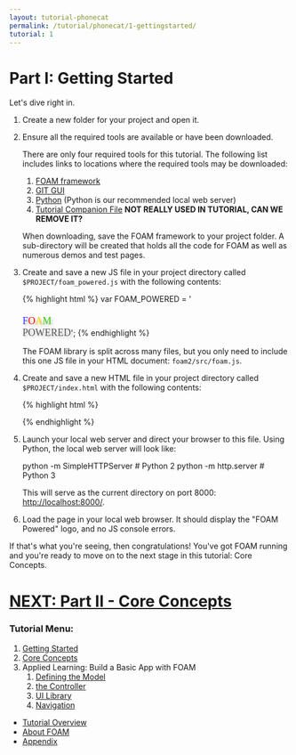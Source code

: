 ```yaml
---
layout: tutorial-phonecat
permalink: /tutorial/phonecat/1-gettingstarted/
tutorial: 1
---
```


# **Part I:  Getting Started**

Let's dive right in. 

1. Create a new folder for your project and open it. 

2. Ensure all the required tools are available or have been downloaded. 

     There are only four required tools for this tutorial. The following list includes links to locations where the required tools may be downloaded:

     1. [FOAM framework](https://github.com/foam-framework/foam2.git)
     2. [GIT GUI](https://www.sourcetreeapp.com/)
     3. [Python](https://www.python.org/downloads/) (Python is our recommended local web server)
     4. [Tutorial Companion File](../bundle.zip) **NOT REALLY USED IN TUTORIAL, CAN WE REMOVE IT?**

     When downloading, save the FOAM framework to your project folder. A sub-directory will be created that holds all the code for FOAM as well as numerous demos and test pages.

3. Create and save a new JS file in your project directory called `$PROJECT/foam_powered.js` with the following contents:

     {% highlight html %}
     var FOAM_POWERED = '<a style="text-decoration:none;" href="https://github.com/foam-framework/foam/" target="_blank">\
     <font size=+1 face="catull" style="text-shadow:rgba(64,64,64,0.3) 3px 3px 4px;">\
     <font color="#3333FF">F</font><font color="#FF0000">O</font><font color="#FFCC00">A</font><font color="#33CC00">M</font>\
     <font color="#555555" > POWERED</font></font></a>';
     {% endhighlight %}

     The FOAM library is split across many files, but you only need to include this one JS file in your HTML document: `foam2/src/foam.js`.

4. Create and save a new HTML file in your project directory called `$PROJECT/index.html` with the following contents:

     {% highlight html %}
     <html>
       <head>
         <script src="foam2/src/foam.js"></script>
         <script src="foam_powered.js"></script>
       </head>
       <body>
         <script>
           document.write(FOAM_POWERED);
         </script>
       </body>
     </html>
     {% endhighlight %}

5. Launch your local web server and direct your browser to this file. Using Python, the local web server will look like:

    python -m SimpleHTTPServer    # Python 2
    python -m http.server         # Python 3

   This will serve as the current directory on port 8000: [http://localhost:8000/](http://localhost:8000/).

6. Load the page in your local web browser.  It should display the "FOAM Powered" logo, and no JS console errors.

If that's what you're seeing, then congratulations! You've got FOAM running and you're ready to move on to the next stage in this tutorial: Core Concepts.

# **[NEXT:  Part II - Core Concepts](../2-concepts/)** 

### **Tutorial Menu:** 

1. [Getting Started](../1-gettingstarted/) 
2. [Core Concepts](../2-concepts/) 
3. Applied Learning: Build a Basic App with FOAM
     1. [Defining the Model](../3a-model/)
     2. [the Controller](../3b-dao/)
     3. [UI Library](../3c-UI/)
     4. [Navigation](../3d-navigation/)
* [Tutorial Overview](../0-intro/)
* [About FOAM](/foam/about/)
* [Appendix](../4-appendix/) 
